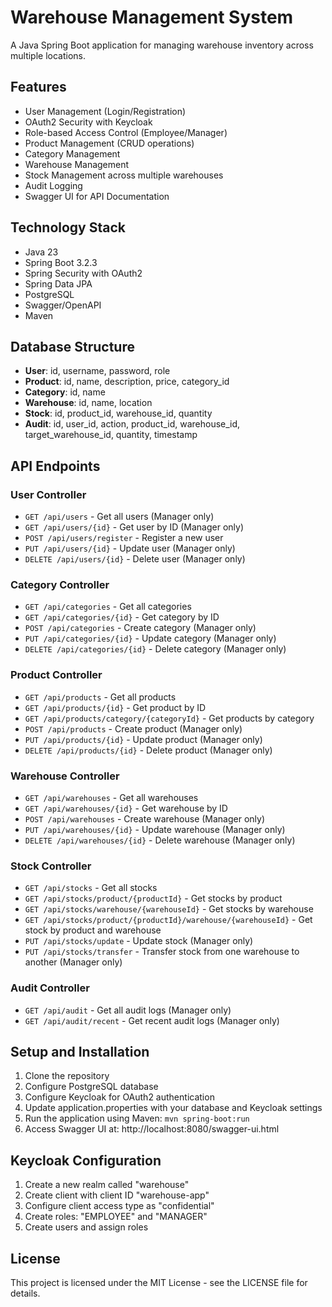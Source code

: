 # Warehouse Management System

A Java Spring Boot application for managing warehouse inventory across multiple locations.

## Features

- User Management (Login/Registration)
- OAuth2 Security with Keycloak
- Role-based Access Control (Employee/Manager)
- Product Management (CRUD operations)
- Category Management
- Warehouse Management
- Stock Management across multiple warehouses
- Audit Logging
- Swagger UI for API Documentation

## Technology Stack

- Java 23
- Spring Boot 3.2.3
- Spring Security with OAuth2
- Spring Data JPA
- PostgreSQL
- Swagger/OpenAPI
- Maven

## Database Structure

- **User**: id, username, password, role
- **Product**: id, name, description, price, category_id
- **Category**: id, name
- **Warehouse**: id, name, location
- **Stock**: id, product_id, warehouse_id, quantity
- **Audit**: id, user_id, action, product_id, warehouse_id, target_warehouse_id, quantity, timestamp

## API Endpoints

### User Controller
- `GET /api/users` - Get all users (Manager only)
- `GET /api/users/{id}` - Get user by ID (Manager only)
- `POST /api/users/register` - Register a new user
- `PUT /api/users/{id}` - Update user (Manager only)
- `DELETE /api/users/{id}` - Delete user (Manager only)

### Category Controller
- `GET /api/categories` - Get all categories
- `GET /api/categories/{id}` - Get category by ID
- `POST /api/categories` - Create category (Manager only)
- `PUT /api/categories/{id}` - Update category (Manager only)
- `DELETE /api/categories/{id}` - Delete category (Manager only)

### Product Controller
- `GET /api/products` - Get all products
- `GET /api/products/{id}` - Get product by ID
- `GET /api/products/category/{categoryId}` - Get products by category
- `POST /api/products` - Create product (Manager only)
- `PUT /api/products/{id}` - Update product (Manager only)
- `DELETE /api/products/{id}` - Delete product (Manager only)

### Warehouse Controller
- `GET /api/warehouses` - Get all warehouses
- `GET /api/warehouses/{id}` - Get warehouse by ID
- `POST /api/warehouses` - Create warehouse (Manager only)
- `PUT /api/warehouses/{id}` - Update warehouse (Manager only)
- `DELETE /api/warehouses/{id}` - Delete warehouse (Manager only)

### Stock Controller
- `GET /api/stocks` - Get all stocks
- `GET /api/stocks/product/{productId}` - Get stocks by product
- `GET /api/stocks/warehouse/{warehouseId}` - Get stocks by warehouse
- `GET /api/stocks/product/{productId}/warehouse/{warehouseId}` - Get stock by product and warehouse
- `PUT /api/stocks/update` - Update stock (Manager only)
- `PUT /api/stocks/transfer` - Transfer stock from one warehouse to another (Manager only)

### Audit Controller
- `GET /api/audit` - Get all audit logs (Manager only)
- `GET /api/audit/recent` - Get recent audit logs (Manager only)

## Setup and Installation

1. Clone the repository
2. Configure PostgreSQL database
3. Configure Keycloak for OAuth2 authentication
4. Update application.properties with your database and Keycloak settings
5. Run the application using Maven: `mvn spring-boot:run`
6. Access Swagger UI at: http://localhost:8080/swagger-ui.html

## Keycloak Configuration

1. Create a new realm called "warehouse"
2. Create client with client ID "warehouse-app"
3. Configure client access type as "confidential"
4. Create roles: "EMPLOYEE" and "MANAGER"
5. Create users and assign roles

## License

This project is licensed under the MIT License - see the LICENSE file for details.

